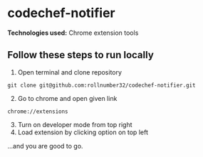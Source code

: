 # codechef-notifier
 **Technologies used:** Chrome extension tools

## Follow these steps to run locally

1. Open terminal and clone repository

```
git clone git@github.com:rollnumber32/codechef-notifier.git
```

2. Go to chrome and open given link

```
chrome://extensions
```

3. Turn on developer mode from top right
4. Load extension by clicking option on top left

...and you are good to go.
